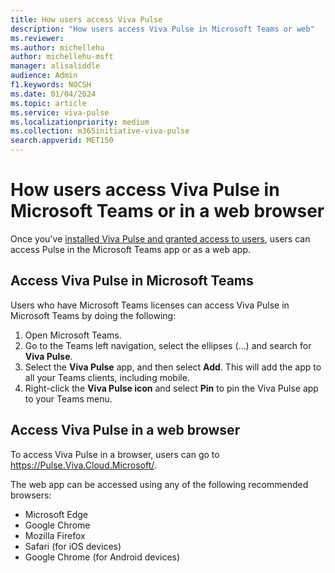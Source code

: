 ```yaml
---
title: How users access Viva Pulse
description: "How users access Viva Pulse in Microsoft Teams or web"
ms.reviewer: 
ms.author: michellehu
author: michellehu-msft
manager: alisaliddle
audience: Admin
f1.keywords: NOCSH
ms.date: 01/04/2024
ms.topic: article
ms.service: viva-pulse
ms.localizationpriority: medium
ms.collection: m365initiative-viva-pulse  
search.appverid: MET150
---
```


# How users access Viva Pulse in Microsoft Teams or in a web browser

Once you've [installed Viva Pulse and granted access to users](./manage-install-pin-viva-pulse-in-teams-admin-center.md), users can access Pulse in the Microsoft Teams app or as a web app.

## Access Viva Pulse in Microsoft Teams

Users who have Microsoft Teams licenses can access Viva Pulse in Microsoft Teams by doing the following:

1. Open Microsoft Teams.
2. Go to the Teams left navigation, select the ellipses (…) and search for **Viva Pulse**.
3. Select the **Viva Pulse** app, and then select **Add**. This will add the app to all your Teams clients, including mobile.
4. Right-click the **Viva Pulse icon** and select **Pin** to pin the Viva Pulse app to your Teams menu.

## Access Viva Pulse in a web browser
To access Viva Pulse in a browser, users can go to https://Pulse.Viva.Cloud.Microsoft/. 

The web app can be accessed using any of the following recommended browsers:

* Microsoft Edge
* Google Chrome  
* Mozilla Firefox
* Safari (for iOS devices)
* Google Chrome (for Android devices)
